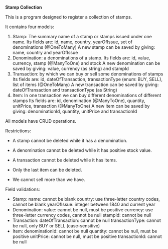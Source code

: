 **Stamp Collection**

This is a program designed to register a collection of stamps.

It contains four models:

1. Stamp: The summary name of a stamp or stamps issued under one name. 
   Its fields are: id, name, country, yearOfIssue, set of denominations (@OneToMany)
   A new stamp can be saved by giving: name, country and yearOfIssue
2. Denomination: a denominations of a stamp.
   Its fields are: id, value, currency, stamp (@ManyToOne) and stock
   A new denomination can be saved by giving: value, currency (as string) and stampId
3. Transaction: by which we can buy or sell some denominations of stamps
   Its fields are: id, dateOfTransaction, transactionType (enum: BUY, SELL), list of items (@OneToMany)
   A new transaction can be saved by giving: dateOfTransaction and transactionType (as String)
4. Item: In one transaction we can buy different denominations of different stamps
   Its fields are: id, denomination (@ManyToOne), quantity, unitPrice, transaction (@ManyToOne)
   A new item can be saved by giving: denominationId, quantity, unitPrice and transactionId

All models have CRUD operations.

Restrictions:

* A stamp cannot be deleted while it has a denomination.
* A denomination cannot be deleted while it has positive stock value.
* A transaction cannot be deleted while it has items.
* Only the last item can be deleted.

* We cannot sell more than we have.

Field validations:
* Stamp: name: cannot be blank
         country: use three-letter country codes, cannot be blank
         yearOfIssue: integer between 1840 and current year
* Denomination: value: cannot be null, must be positive
                currency: use three-letter currency codes, cannot be null
                stampId: cannot be null
* Transaction: dateOfTransaction: cannot be null
               transactionType: cannot be null, only BUY or SELL (case-sensitive)
* Item: denominationId: cannot be null
        quantity: cannot be null, must be positive
        unitPrice: cannot be null, must be positive
        transactionId: cannot be null
